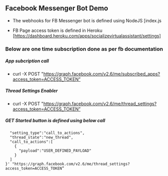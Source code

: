 ## Facebook Messenger Bot Demo
-  The webhooks for FB Messenger bot is defined using NodeJS [index.js

- FB Page access token is defined in Heroku [https://dashboard.heroku.com/apps/socializevirtualassistant/settings]


### Below are one time subscription done as per fb documentation 


##### App subcription call
- curl -X POST "https://graph.facebook.com/v2.6/me/subscribed_apps?access_token=ACCESS_TOKEN”

##### Thread Settings Enabler
-  curl -X POST "https://graph.facebook.com/v2.6/me/thread_settings?access_token=ACCESS_TOKEN”

##### GET Started button is defined using below call
``` curl -X POST -H "Content-Type: application/json" -d '{
  "setting_type":"call_to_actions",
  "thread_state":"new_thread",
  "call_to_actions":[
    {
      "payload":"USER_DEFINED_PAYLOAD"
    }
  ]
}' "https://graph.facebook.com/v2.6/me/thread_settings?access_token=ACCESS_TOKEN”
```
